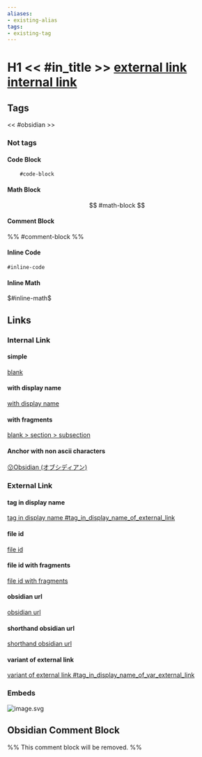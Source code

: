 ```yaml
---
aliases:
- existing-alias
tags:
- existing-tag
---
```

# H1 << #in_title >> [external link](https://example.com) [internal link]()

## Tags
<< #obsidian >>

### Not tags
#### Code Block
```
	#code-block
```

#### Math Block
$$
	#math-block
$$

#### Comment Block
%%
	#comment-block
%%

#### Inline Code
`#inline-code`

#### Inline Math
$#inline-math$

## Links

### Internal Link
#### simple
[blank](blank.md)

#### with display name
[with display name](blank.md)

#### with fragments
[blank > section > subsection](blank.md#subsection)

#### Anchor with non ascii characters
[😗Obsidian (オブシディアン)](#😗obsidian-(オブシディアン))

### External Link
#### tag in display name
[tag in display name #tag_in_display_name_of_external_link](https://example.com)

#### file id
[file id](blank.md)

#### file id with fragments
[file id with fragments](blank.md#section)

#### obsidian url
[obsidian url](blank.md)

#### shorthand obsidian url
[shorthand obsidian url](blank.md)

#### variant of external link
[variant of external link #tag_in_display_name_of_var_external_link][variant #variant]

[variant #variant]:https://example.com

### Embeds
![image.svg](image.svg)

## Obsidian Comment Block
%%
This comment block will be removed.
%%
